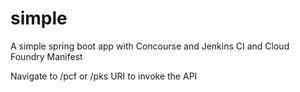 # simple
A simple spring boot app with Concourse and Jenkins CI and Cloud Foundry Manifest

Navigate to /pcf or /pks URI to invoke the API
